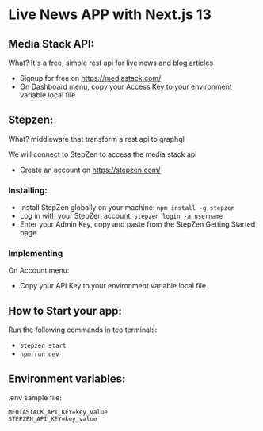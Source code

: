 # Live News APP with Next.js 13

## Media Stack API:

What? It's a free, simple rest api for live news and blog articles

- Signup for free on https://mediastack.com/
- On Dashboard menu, copy your Access Key to your environment variable local file

## Stepzen:

What? middleware that transform a rest api to graphql

We will connect to StepZen to access the media stack api

- Create an account on https://stepzen.com/

### Installing:

- Install StepZen globally on your machine: `npm install -g stepzen`
- Log in with your StepZen account: `stepzen login -a username`
- Enter your Admin Key, copy and paste from the StepZen Getting Started page

### Implementing

On Account menu:

- Copy your API Key to your environment variable local file

## How to Start your app:

Run the following commands in teo terminals:

- `stepzen start`
- `npm run dev`

## Environment variables:

.env sample file:

```
MEDIASTACK_API_KEY=key_value
STEPZEN_API_KEY=key_value
```
